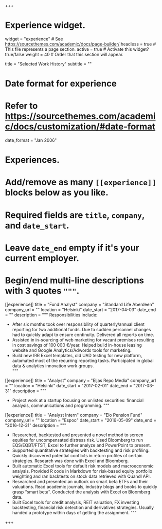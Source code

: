 +++
# Experience widget.
widget = "experience"  # See https://sourcethemes.com/academic/docs/page-builder/
headless = true  # This file represents a page section.
active = true  # Activate this widget? true/false
weight = 40  # Order that this section will appear.

title = "Selected Work History"
subtitle = ""

# Date format for experience
#   Refer to https://sourcethemes.com/academic/docs/customization/#date-format
date_format = "Jan 2006"

# Experiences.
#   Add/remove as many `[[experience]]` blocks below as you like.
#   Required fields are `title`, `company`, and `date_start`.
#   Leave `date_end` empty if it's your current employer.
#   Begin/end multi-line descriptions with 3 quotes `"""`.
[[experience]]
  title = "Fund Analyst"
  company = "Standard Life Aberdeen"
  company_url = ""
  location = "Helsinki"
  date_start = "2017-04-03"
  date_end = ""
  description = """
  Responsibilities include:
  
  * After six months took over responsibility of quarterly/annual client reporting for two additional funds. Due to sudden personnel changes had to quickly adapt to ensure continuity. Delivered all reports on time.
  * Assisted in in-sourcing of web marketing for vacant premises resulting in cost savings of 100 000 €/year. Helped build in-house leasing website and Google Analytics/Adwords tools for marketing.
  * Build new IRR Excel templates, did UAD testing for new platform, automated most of the recurring reporting tasks. Participated in global data & analytics innovation work groups.  
  """

[[experience]]
  title = "Analyst"
  company = "Eljas Repo Media"
  company_url = ""
  location = "Helsinki"
  date_start = "2017-02-01"
  date_end = "2017-03-31"
  description = """
  
  * Project work at a startup focusing on unlisted securities: financial analysis, communications and programming.
  """

[[experience]]
  title = "Analyst Intern"
  company = "Elo Pension Fund"
  company_url = ""
  location = "Espoo"
  date_start = "2016-05-09"
  date_end = "2016-12-31"
  description = """
  
  * Researched, backtested and presented a novel method to screen equities for uncompensated distress risk. Used Bloomberg to run EQS/EQBT/FTST, Excel to further analyze and PowerPoint to present.
  * Supported quantitative strategies with backtesting and risk profiling. Quickly discovered potential conflicts in return profiles of certain strategies. Research was done with Excel and Bloomberg.
  * Built automatic Excel tools for default risk models and macroeconomic analysis. Provided R code in Markdown for risk-based equity portfolio weighting and ran backtests on stock data retrieved with Quandl API.
  * Researched and presented an outlook on smart beta ETFs and their valuations. Read academic journals, industry blogs and books to quickly grasp “smart beta”. Conducted the analysis with Excel on Bloomberg data.
  * Built Excel tools for credit analysis, REIT valuation, FX investing backtesting, financial risk detection and derivatives strategies. Usually handed a prototype within days of getting the assignment.
  """

+++
